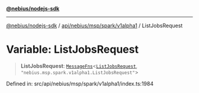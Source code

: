 [**@nebius/nodejs-sdk**](../../../../../../README.md)

***

[@nebius/nodejs-sdk](../../../../../../README.md) / [api/nebius/msp/spark/v1alpha1](../README.md) / ListJobsRequest

# Variable: ListJobsRequest

> **ListJobsRequest**: [`MessageFns`](../../../../../../runtime/protos/core/interfaces/MessageFns.md)\<[`ListJobsRequest`](../interfaces/ListJobsRequest.md), `"nebius.msp.spark.v1alpha1.ListJobsRequest"`\>

Defined in: src/api/nebius/msp/spark/v1alpha1/index.ts:1984
